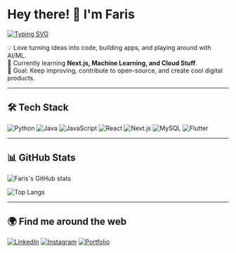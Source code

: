 # Hey there! 👋 I'm Faris  

[![Typing SVG](https://readme-typing-svg.herokuapp.com?font=Fira+Code&pause=1000&color=F7AB0A&width=435&lines=Hi%2C+I'm+Faris!;Software+Developer;Tech+Explorer;AI+%2F+ML+Enthusiast)](https://git.io/typing-svg)

💡 Love turning ideas into code, building apps, and playing around with AI/ML.  
🌱 Currently learning **Next.js, Machine Learning, and Cloud Stuff**.  
🎯 Goal: Keep improving, contribute to open-source, and create cool digital products.  

---

## 🛠️ Tech Stack
![Python](https://img.shields.io/badge/Python-3776AB?style=for-the-badge&logo=python&logoColor=white)
![Java](https://img.shields.io/badge/Java-007396?style=for-the-badge&logo=openjdk&logoColor=white)
![JavaScript](https://img.shields.io/badge/JavaScript-F7DF1E?style=for-the-badge&logo=javascript&logoColor=black)
![React](https://img.shields.io/badge/React-20232A?style=for-the-badge&logo=react&logoColor=61DAFB)
![Next.js](https://img.shields.io/badge/Next.js-000000?style=for-the-badge&logo=nextdotjs&logoColor=white)
![MySQL](https://img.shields.io/badge/MySQL-005C84?style=for-the-badge&logo=mysql&logoColor=white)
![Flutter](https://img.shields.io/badge/Flutter-02569B?style=for-the-badge&logo=flutter&logoColor=white)

---

## 📊 GitHub Stats
![Faris's GitHub stats](https://github-readme-stats.vercel.app/api?username=rissss21&show_icons=true&count_private=true&include_all_commits=true&theme=radical)  

![Top Langs](https://github-readme-stats.vercel.app/api/top-langs/?username=rissss21&layout=compact&theme=radical)

---

## 🌍 Find me around the web
[![LinkedIn](https://img.shields.io/badge/LinkedIn-%230077B5.svg?&style=for-the-badge&logo=linkedin&logoColor=white)](https://www.linkedin.com/in/farisedp/)
[![Instagram](https://img.shields.io/badge/Instagram-%23E4405F.svg?&style=for-the-badge&logo=instagram&logoColor=white)](https://www.instagram.com/farisedrikprayoga/)
[![Portfolio](https://img.shields.io/badge/Portfolio-%23000000.svg?&style=for-the-badge&logo=firefox&logoColor=white)](https://rissss21.github.io/portofolio/)

